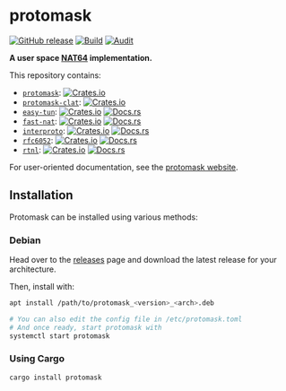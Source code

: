 # protomask
[![GitHub release](https://img.shields.io/github/v/release/ewpratten/protomask)](https://github.com/ewpratten/protomask/releases/latest)
[![Build](https://github.com/Ewpratten/protomask/actions/workflows/build.yml/badge.svg)](https://github.com/ewpratten/protomask/actions/workflows/build.yml)
[![Audit](https://github.com/ewpratten/protomask/actions/workflows/audit.yml/badge.svg)](https://github.com/ewpratten/protomask/actions/workflows/audit.yml)

**A user space [NAT64](https://en.wikipedia.org/wiki/NAT64) implementation.**

This repository contains:

- [`protomask`](./src/protomask.rs): [![Crates.io](https://img.shields.io/crates/v/protomask)](https://crates.io/crates/protomask)
- [`protomask-clat`](./src/protomask-clat.rs): [![Crates.io](https://img.shields.io/crates/v/protomask)](https://crates.io/crates/protomask)
- [`easy-tun`](./libs/easy-tun/): [![Crates.io](https://img.shields.io/crates/v/easy-tun)](https://crates.io/crates/easy-tun) [![Docs.rs](https://docs.rs/easy-tun/badge.svg)](https://docs.rs/easy-tun)
- [`fast-nat`](./libs/fast-nat/): [![Crates.io](https://img.shields.io/crates/v/fast-nat)](https://crates.io/crates/fast-nat) [![Docs.rs](https://docs.rs/fast-nat/badge.svg)](https://docs.rs/fast-nat)
- [`interproto`](./libs/interproto/): [![Crates.io](https://img.shields.io/crates/v/interproto)](https://crates.io/crates/interproto) [![Docs.rs](https://docs.rs/interproto/badge.svg)](https://docs.rs/interproto)
- [`rfc6052`](./libs/rfc6052/): [![Crates.io](https://img.shields.io/crates/v/rfc6052)](https://crates.io/crates/rfc6052) [![Docs.rs](https://docs.rs/rfc6052/badge.svg)](https://docs.rs/rfc6052)
- [`rtnl`](./libs/rtnl/): [![Crates.io](https://img.shields.io/crates/v/rtnl)](https://crates.io/crates/rtnl) [![Docs.rs](https://docs.rs/rtnl/badge.svg)](https://docs.rs/rtnl)

For user-oriented documentation, see the [protomask website](https://protomask.ewpratten.com).

## Installation

Protomask can be installed using various methods:

### Debian

Head over to the [releases](https://github.com/ewpratten/protomask/releases) page and download the latest release for your architecture.

Then, install with:

```sh
apt install /path/to/protomask_<version>_<arch>.deb

# You can also edit the config file in /etc/protomask.toml
# And once ready, start protomask with
systemctl start protomask
```

### Using Cargo

```bash
cargo install protomask
```
